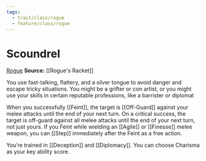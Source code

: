 ```yaml
---
tags:
  - trait/class/rogue
  - feature/class/rogue
---
```

# Scoundrel

[Rogue](Rogue.md "Class Trait")
**Source:** [[Rogue's Racket]]

You use fast-talking, flattery, and a silver tongue to avoid danger and escape tricky situations. You might be a grifter or con artist, or you might use your skills in certain reputable professions, like a barrister or diplomat  
  
When you successfully [[Feint]], the target is [[Off-Guard]] against your melee attacks until the end of your next turn. On a critical success, the target is off-guard against all melee attacks until the end of your next turn, not just yours. If you Feint while wielding an [[Agile]] or [[Finesse]] melee weapon, you can [[Step]] immediately after the Feint as a free action.  
  
You’re trained in [[Deception]] and [[Diplomacy]]. You can choose Charisma as your key ability score.